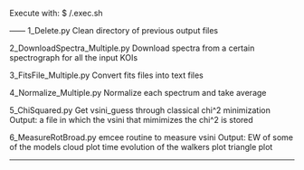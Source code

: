 Execute with:
$ /.exec.sh

——
1_Delete.py 
Clean directory of previous output files

2_DownloadSpectra_Multiple.py
Download spectra from a certain spectrograph for all the input KOIs

3_FitsFile_Multiple.py
Convert fits files into text files

4_Normalize_Multiple.py
Normalize each spectrum and take average

5_ChiSquared.py
Get vsini_guess through classical chi^2 minimization
Output: a file in which the vsini that mimimizes the chi^2 is stored


6_MeasureRotBroad.py
emcee routine to measure vsini
Output: EW of some of the models
        cloud plot
        time evolution of the walkers plot
        triangle plot

----
